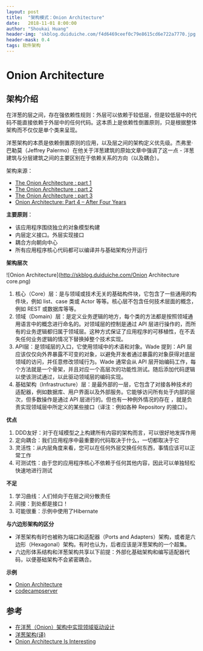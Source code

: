 ```yaml
---
layout: post
title:  "架构模式：Onion Architecture"
date:   2018-11-01 8:00:00
author: "Shoukai Huang"
header-img: 'skblog.duiduiche.com/f4d6469ceef0c79e8615cd6e722a7770.jpg'
header-mask: 0.4
tags: 软件架构
---
```


# Onion Architecture

## 架构介绍

在洋葱的层之间，存在强依赖性规则：外层可以依赖于较低层，但是较低层中的代码不能直接依赖于外层中的任何代码。这本质上是依赖性倒置原则，只是根据整体架构而不仅仅是单个类来呈现。

洋葱架构的本质是依赖倒置原则的应用，以及层之间的架构定义优先级。杰弗里·巴勒莫（Jeffrey Palermo）在他关于洋葱建筑的原始文章中强调了这一点 - 洋葱建筑与分层建筑之间的主要区别在于依赖关系的方向（以及耦合）。

架构来源：

* [The Onion Architecture : part 1](https://jeffreypalermo.com/2008/07/the-onion-architecture-part-1/)
* [The Onion Architecture : part 2](https://jeffreypalermo.com/2008/07/the-onion-architecture-part-2/)
* [The Onion Architecture : part 3 ](https://jeffreypalermo.com/2008/08/the-onion-architecture-part-3/)
* [Onion Architecture: Part 4 – After Four Years](https://jeffreypalermo.com/2013/08/onion-architecture-part-4-after-four-years/)


**主要原则**：

* 该应用程序围绕独立的对象模型构建
* 内层定义接口。外层实现接口
* 耦合方向朝向中心
* 所有应用程序核心代码都可以编译并与基础架构分开运行

**架构层次**

![Onion Architecture](http://skblog.duiduiche.com/Onion Architecture core.png)

1. 核心（Core）层：是与领域或技术无关的基础构件块，它包含了一些通用的构件块，例如 list、case 类或 Actor 等等。核心层不包含任何技术层面的概念，例如 REST 或数据库等等。
2. 领域（Domain）层：是定义业务逻辑的地方，每个类的方法都是按照领域通用语言中的概念进行命名的。对领域层的控制是通过 API 层进行操作的，而所有的业务逻辑都归属于领域层。这种方式保证了应用程序的可移植性，在不丢失任何业务逻辑的情况下替换掉整个技术实现。
3. API层：是领域层的入口，它使用领域中的术语和对象。Wade 提到：API 层应该仅仅向外界暴露不可变的对象，以避免开发者通过暴露的对象获得对底层领域的访问，并任意修改领域行为。Wade 通常会从 API 层开始编码工作，每个方法就是一个骨架，并且对应一个高层次的功能性测试。随后添加代码逻辑以使该测试通过，以此驱动领域层的编码实现。
4. 基础架构（Infrastructure）层：是最外部的一层，它包含了对接各种技术的适配器，例如数据库、用户界面以及外部服务。它能够访问所有处于内部的层次，但多数操作是通过 API 层进行的。但也有一种例外情况的存在 ，就是负责实现领域层中所定义的某些接口（译注：例如各种 Repository 的接口）。

**优点**

1. DDD友好：对于在域模型之上构建所有内容的架构而言，可以很好地发挥作用
2. 定向耦合：我们应用程序中最重要的代码取决于什么，一切都取决于它
3. 灵活性：从内层角度来看，您可以在任何外层交换任何东西，事情应该可以正常工作
4. 可测试性：由于您的应用程序核心不依赖于任何其他内容，因此可以单独轻松快速地进行测试

**不足**

1. 学习曲线：人们倾向于在层之间分散责任
2. 间接：到处都是接口！
3. 可能很重：示例中使用了Hibernate

**与六边形架构的区分**

* 洋葱架构有时也被称为端口和适配器（Ports and Adapters）架构，或者是六边形（Hexagonal）架构。有时也认为，后者应该是洋葱架构的一个超集。
* 六边形体系结构和洋葱架构共享以下前提：外部化基础架构和编写适配器代码，以便基础架构不会紧密耦合。

**示例**

* [Onion Architecture](https://bitbucket.org/jeffreypalermo/onion-architecture)
* [codecampserver](https://archive.codeplex.com/?p=codecampserver)

## 参考

* [在洋葱（Onion）架构中实现领域驱动设计](https://www.infoq.cn/article/2014%2F11%2Fddd-onion-architecture)
* [洋葱架构(译)](https://www.jianshu.com/p/d87d5389c92a)
* [Onion Architecture Is Interesting](https://dzone.com/articles/onion-architecture-is-interesting)

